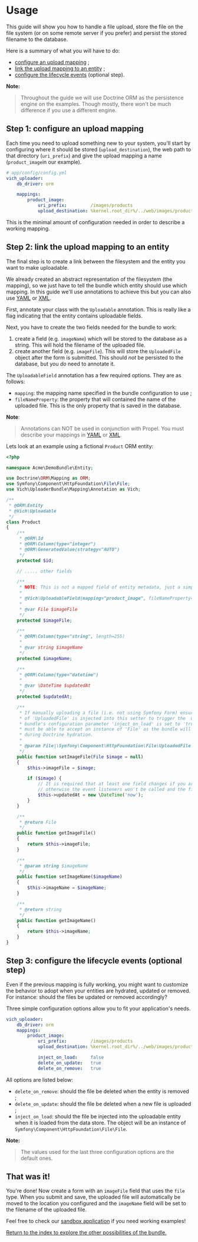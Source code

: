 Usage
=====

This guide will show you how to handle a file upload, store the file on the file
system (or on some remote server if you prefer) and persist the stored filename
to the database.

Here is a summary of what you will have to do:

  * [configure an upload mapping](#step-1-configure-an-upload-mapping) ;
  * [link the upload mapping to an entity](#step-2-link-the-upload-mapping-to-an-entity) ;
  * [configure the lifecycle events](#step-3-configure-the-lifecycle-events-optional-step) (optional step).

**Note:**

> Throughout the guide we will use Doctrine ORM as the persistence engine on
> the examples. Though mostly, there won't be much difference if you use a
> different engine.

## Step 1: configure an upload mapping

Each time you need to upload something new to your system, you'll start by
configuring where it should be stored (`upload_destination`), the web path to
that directory (`uri_prefix`) and give the upload mapping a name
(`product_image`in our example).

``` yaml
# app/config/config.yml
vich_uploader:
    db_driver: orm

    mappings:
        product_image:
            uri_prefix:         /images/products
            upload_destination: %kernel.root_dir%/../web/images/products
```

This is the minimal amount of configuration needed in order to describe a
working mapping.


## Step 2: link the upload mapping to an entity

The final step is to create a link between the filesystem and the entity you
want to make uploadable.

We already created an abstract representation of the filesystem (the mapping),
so we just have to tell the bundle which entity should use which mapping. In
this guide we'll use annotations to achieve this but you can also use
[YAML](mapping/yaml.md) or [XML](mapping/xml.md).

First, annotate your class with the `Uploadable` annotation. This is really like
a flag indicating that the entity contains uploadable fields.

Next, you have to create the two fields needed for the bundle to work:

  1. create a field (e.g. `imageName`) which will be stored to the database as a
     string. This will hold the filename of the uploaded file.
  2. create another field (e.g. `imageFile`). This will store the `UploadedFile`
     object after the form is submitted. This should *not* be persisted to the
     database, but you *do* need to annotate it.

The `UploadableField` annotation has a few required options. They are as follows:

  * `mapping`: the mapping name specified in the bundle configuration to use ;
  * `fileNameProperty`: the property that will contained the name of the
    uploaded file. This is the only property that is saved in the database.

**Note**:

> Annotations can NOT be used in conjunction with Propel. You must describe your
> mappings in [YAML](mapping/yaml.md) or [XML](mapping/xml.md).

Lets look at an example using a fictional `Product` ORM entity:

``` php
<?php

namespace Acme\DemoBundle\Entity;

use Doctrine\ORM\Mapping as ORM;
use Symfony\Component\HttpFoundation\File\File;
use Vich\UploaderBundle\Mapping\Annotation as Vich;

/**
 * @ORM\Entity
 * @Vich\Uploadable
 */
class Product
{
    /**
     * @ORM\Id
     * @ORM\Column(type="integer")
     * @ORM\GeneratedValue(strategy="AUTO")
     */
    protected $id;

    // ..... other fields

    /**
     * NOTE: This is not a mapped field of entity metadata, just a simple property.
     * 
     * @Vich\UploadableField(mapping="product_image", fileNameProperty="imageName")
     * 
     * @var File $imageFile
     */
    protected $imageFile;

    /**
     * @ORM\Column(type="string", length=255)
     *
     * @var string $imageName
     */
    protected $imageName;

    /**
     * @ORM\Column(type="datetime")
     *
     * @var \DateTime $updatedAt
     */
    protected $updatedAt;

    /**
     * If manually uploading a file (i.e. not using Symfony Form) ensure an instance
     * of 'UploadedFile' is injected into this setter to trigger the  update. If this
     * bundle's configuration parameter 'inject_on_load' is set to 'true' this setter
     * must be able to accept an instance of 'File' as the bundle will inject one here
     * during Doctrine hydration.
     *
     * @param File|\Symfony\Component\HttpFoundation\File\UploadedFile $image
     */
    public function setImageFile(File $image = null)
    {
        $this->imageFile = $image;

        if ($image) {
            // It is required that at least one field changes if you are using doctrine
            // otherwise the event listeners won't be called and the file is lost
            $this->updatedAt = new \DateTime('now');
        }
    }

    /**
     * @return File
     */
    public function getImageFile()
    {
        return $this->imageFile;
    }

    /**
     * @param string $imageName
     */
    public function setImageName($imageName)
    {
        $this->imageName = $imageName;
    }

    /**
     * @return string
     */
    public function getImageName()
    {
        return $this->imageName;
    }
}
```


## Step 3: configure the lifecycle events (optional step)

Even if the previous mapping is fully working, you might want to customize the
behavior to adopt when your entities are hydrated, updated or removed. For
instance: should the files be updated or removed accordingly?

Three simple configuration options allow you to fit your application's needs.

``` yaml
vich_uploader:
    db_driver: orm
    mappings:
        product_image:
            uri_prefix:         /images/products
            upload_destination: %kernel.root_dir%/../web/images/products

            inject_on_load:     false
            delete_on_update:   true
            delete_on_remove:   true
```

All options are listed below:

  * `delete_on_remove`: should the file be deleted when the entity is removed ;
  * `delete_on_update`: should the file be deleted when a new file is uploaded ;
  * `inject_on_load`: should the file be injected into the uploadable entity
    when it is loaded from the data store. The object will be an instance of
    `Symfony\Component\HttpFoundation\File\File`.

**Note:**

> The values used for the last three configuration options are the default ones.


## That was it!

You're done! Now create a form with an `imageFile` field that uses the `file`
type.
When you submit and save, the uploaded file will automatically be moved to the
location you configured and the `imageName` field will be set to the filename of
the uploaded file.

Feel free to check our [sandbox application](https://github.com/K-Phoen/Vich-Uploader-Sandbox)
if you need working examples!

[Return to the index to explore the other possibilities of the bundle.](index.md)
